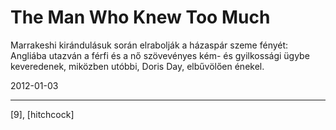 # The Man Who Knew Too Much

Marrakeshi kirándulásuk során elrabolják a házaspár szeme fényét: Angliába utazván a férfi és a nő szövevényes kém- és gyilkossági ügybe keveredenek, miközben utóbbi, Doris Day, elbűvölően énekel.

2012-01-03 

----

[9], [hitchcock]